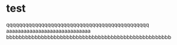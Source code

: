 # test
qqqqqqqqqqqqqqqqqqqqqqqqqqqqqqqqqqqqqqqqqqqqq
aaaaaaaaaaaaaaaaaaaaaaaaaaaaa
bbbbbbbbbbbbbbbbbbbbbbbbbbbbbbbbbbbbbbbbbbbbbbbbbbbb
